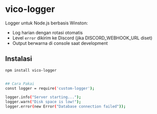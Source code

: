 # vico-logger

Logger untuk Node.js berbasis Winston:
- Log harian dengan rotasi otomatis
- Level `error` dikirim ke Discord (jika DISCORD_WEBHOOK_URL diset)
- Output berwarna di console saat development

## Instalasi
```bash
npm install vico-logger


## Cara Pakai
const logger = require('custom-logger');

logger.info("Server starting...");
logger.warn("Disk space is low!");
logger.error(new Error("Database connection failed"));